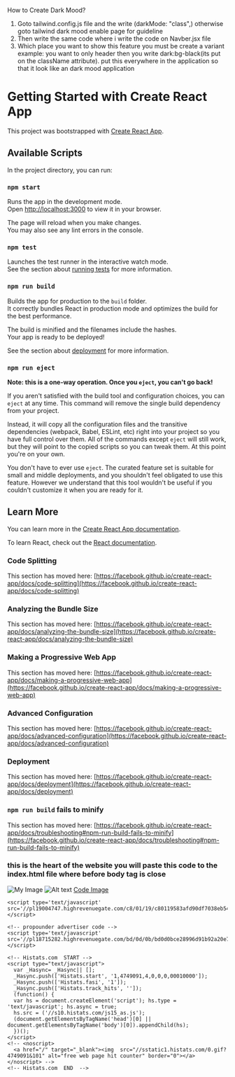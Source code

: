 How to Create Dark Mood?
1. Goto tailwind.config.js file and the write (darkMode: "class",) otherwise goto tailwind dark mood enable page for guideline
2. Then write the same code where i write the code on Navber.jsx file
3. Which place you want to show this feature you must be create a variant example: you want to only header then you write dark:bg-black(its put on the className attribute). put this everywhere in the application so that it look like an dark mood application

# Getting Started with Create React App

This project was bootstrapped with [Create React App](https://github.com/facebook/create-react-app).

## Available Scripts

In the project directory, you can run:

### `npm start`

Runs the app in the development mode.\
Open [http://localhost:3000](http://localhost:3000) to view it in your browser.

The page will reload when you make changes.\
You may also see any lint errors in the console.

### `npm test`

Launches the test runner in the interactive watch mode.\
See the section about [running tests](https://facebook.github.io/create-react-app/docs/running-tests) for more information.

### `npm run build`

Builds the app for production to the `build` folder.\
It correctly bundles React in production mode and optimizes the build for the best performance.

The build is minified and the filenames include the hashes.\
Your app is ready to be deployed!

See the section about [deployment](https://facebook.github.io/create-react-app/docs/deployment) for more information.

### `npm run eject`

**Note: this is a one-way operation. Once you `eject`, you can't go back!**

If you aren't satisfied with the build tool and configuration choices, you can `eject` at any time. This command will remove the single build dependency from your project.

Instead, it will copy all the configuration files and the transitive dependencies (webpack, Babel, ESLint, etc) right into your project so you have full control over them. All of the commands except `eject` will still work, but they will point to the copied scripts so you can tweak them. At this point you're on your own.

You don't have to ever use `eject`. The curated feature set is suitable for small and middle deployments, and you shouldn't feel obligated to use this feature. However we understand that this tool wouldn't be useful if you couldn't customize it when you are ready for it.

## Learn More

You can learn more in the [Create React App documentation](https://facebook.github.io/create-react-app/docs/getting-started).

To learn React, check out the [React documentation](https://reactjs.org/).

### Code Splitting

This section has moved here: [https://facebook.github.io/create-react-app/docs/code-splitting](https://facebook.github.io/create-react-app/docs/code-splitting)

### Analyzing the Bundle Size

This section has moved here: [https://facebook.github.io/create-react-app/docs/analyzing-the-bundle-size](https://facebook.github.io/create-react-app/docs/analyzing-the-bundle-size)

### Making a Progressive Web App

This section has moved here: [https://facebook.github.io/create-react-app/docs/making-a-progressive-web-app](https://facebook.github.io/create-react-app/docs/making-a-progressive-web-app)

### Advanced Configuration

This section has moved here: [https://facebook.github.io/create-react-app/docs/advanced-configuration](https://facebook.github.io/create-react-app/docs/advanced-configuration)

### Deployment

This section has moved here: [https://facebook.github.io/create-react-app/docs/deployment](https://facebook.github.io/create-react-app/docs/deployment)

### `npm run build` fails to minify

This section has moved here: [https://facebook.github.io/create-react-app/docs/troubleshooting#npm-run-build-fails-to-minify](https://facebook.github.io/create-react-app/docs/troubleshooting#npm-run-build-fails-to-minify)


### this is the heart of the website you will paste this code to the index.html file where before body tag is close

![My Image](https://ibb.co/NnWFzSV)
<img src="https://ibb.co/NnWFzSV" alt="Alt text" title="Optional title">
[Code Image](https://ibb.co/NnWFzSV)

<!-- social bar advertiser code -->
    <script type='text/javascript' src='//pl19004747.highrevenuegate.com/c8/01/19/c80119583afd90df7038eb54f58ca15d.js'></script>

    <!-- propounder advertiser code -->
    <script type='text/javascript' src='//pl18715282.highrevenuegate.com/bd/0d/0b/bd0d0bce28996d91b92a20e7957c5df6.js'></script>

    <!-- Histats.com  START -->
    <script type="text/javascript">
      var _Hasync= _Hasync|| [];
      _Hasync.push(['Histats.start', '1,4749091,4,0,0,0,00010000']);
      _Hasync.push(['Histats.fasi', '1']);
      _Hasync.push(['Histats.track_hits', '']);
      (function() {
      var hs = document.createElement('script'); hs.type = 'text/javascript'; hs.async = true;
      hs.src = ('//s10.histats.com/js15_as.js');
      (document.getElementsByTagName('head')[0] || document.getElementsByTagName('body')[0]).appendChild(hs);
      })();
    </script>
    <!-- <noscript>
      <a href="/" target="_blank"><img  src="//sstatic1.histats.com/0.gif?4749091&101" alt="free web page hit counter" border="0"></a>
    </noscript> -->
    <!-- Histats.com  END  -->
